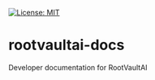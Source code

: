 [![License: MIT](https://img.shields.io/badge/License-MIT-yellow.svg)](https://github.com/rootvaultai/rootvaultai-docs/blob/main/LICENSE)

# rootvaultai-docs
Developer documentation for RootVaultAI 
